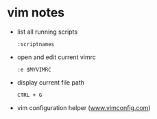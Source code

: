 # vim notes

- list all running scripts

      :scriptnames
- open and edit current vimrc
      
      :e $MYVIMRC
- display current file path
    
      CTRL + G
- vim configuration helper (www.vimconfig.com)
